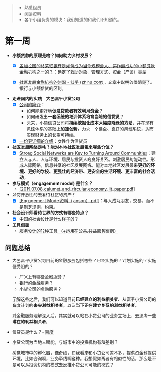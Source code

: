 > - 熟悉组员
> - 阅读资料
> - 各个小组负责的模块：我们知道的和我们不知道的。

# 第一周

- **小额贷款的原理是啥？如何助力乡村发展？**
  - [x] [孟加拉国的格莱珉银行是如何成为当今规模最大、运作最成功的小额贷款金融机构之一的？](../../../阅读笔记/公众号/亚洲博鳌论坛/孟加拉国的格莱珉银行是如何成为当今规模最大、运作最成功的小额贷款金融机构之一的？.md)：确定了救助对象、管理方式、资金（产品）类型

  - [x] [社区发展金融机构的渊源 - 知乎 (zhihu.com)](../../../阅读笔记/知乎/社区发展金融机构的渊源.md)：文章中说明的很清楚了。银行与小额信贷的区别。

- **走进国内的实践：大邑富平小贷公司**
  - [x] [公司的简介](https://mp.weixin.qq.com/s?__biz=MzI1NjU3MjI5NA==&mid=2247484831&idx=1&sn=384d8588b14f17b0d41f8ee2676c8c44&chksm=ea25eb76dd526260b124bf9acaaee01d26df6d94f3d4ab200c9b59aa52927915dea67adff548&mpshare=1&scene=1&srcid=11126b9aBkIEvhlNqL3u0DrI&sharer_sharetime=1653018918066&sharer_shareid=5d4007d3b48b88ebc2fcbc64e4b9272d#rd)：
    - 如何能更好地**促进贷款者有效利用资金**？
    - 如何研发出**一套系统的培训体系培育当地的信贷员**？
    - 未来，小额信贷公司将**持续挖掘让成本大幅度降低的方法**，并在现有风控体系的基础上**加速创新**，力求一个健全、良好的风控系统，从而实现财务上的长期可持续。
  - [x] [一份更详细的介绍](https://mp.weixin.qq.com/s/Rn2Kh1o4N_cIzjRRePpKGQ)：女性作为信贷员
- **社区发展网络是啥？能对本地社区发展带来哪些价值？**
  - [x] [Strong Social Networks are Key to Turning Around Communities](../../../阅读笔记/公众号/斯坦福社会创新评论/Strong%20Social%20Networks%20are%20Key%20to%20Turning%20Around%20Communities.md)：建立人与人、人与环境、居民与投资人的良好关系。刺激居民的能动性。形成人际网络，信息共享的社区发展网络。能对本地社区发展带来**更好的环境、更好的学校、更强壮的经济带、更安全的生活环境、更丰富的社会活动**。
- **参与模式（engagement model) 是什么？**
  - [[2019.07.08_calumet_and_circular_economy_iit_paper.pdf]](/api/file/pdf/2019.07.08_calumet_and_circular_economy_iit_paper.pdf)
- 如何开放性的去看待社区的资产？
  - [x] [[Engagement Model资料（janson）.pdf]](/api/file/pdf/Engagement%20Model资料（janson）.pdf)：与人成为朋友，交易，而不是制定规则，约束。
- **社会设计师看待世界的方式有哪些特点？**
  - [x] [中国的社会设计是什么样子的](../../../阅读笔记/公众号/斯坦福社会创新评论/设计师谈｜中国的“社会设计”是什么样子的？.md)？
- **工具借鉴**
  - [服务设计的12种工具 （+运用在公共/共益服务案例）](https://zhuanlan.zhihu.com/p/19704944)



## 问题总结

- 大邑富平小贷公司目前的金融服务包括哪些？已经实施的？计划实施的？实施但受阻的？

  - 广义上有哪些金融服务？
  - 银行的金融服务？
  - 小贷公司的金融服务？

  了解这些之后，我们可以知道目前**已经建立的利益相关者**、从富平小贷公司的角度计划的**未来利益相关者**，以及**当下正在建立关系的利益相关者**。

  对金融服务理解深入后，其实就可以站在小贷公司的业务立场上，去思考一些**潜在的利益相关者**。

- 信贷员是什么？- [百度](https://baike.baidu.com/item/%E9%93%B6%E8%A1%8C%E4%BF%A1%E8%B4%B7%E5%91%98/1924618)

- 小贷公司为当地人赋能，与城市中的投资机构有和差别？

  感觉城市中的孵化器，像奇绩，在我看来和小贷公司差不多，提供资金也提供环境，比如咨询啊，业务牵线啊这种。我想假如两者有相似性的话，那么是不是可以从投资机构的模式去反推小贷公司可能的模式？